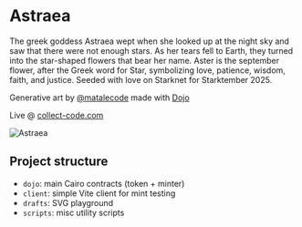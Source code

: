 # Astraea

The greek goddess Astraea wept when she looked up at the night sky and saw that there were not enough stars. As her tears fell to Earth, they turned into the star-shaped flowers that bear her name. Aster is the september flower, after the Greek word for Star, symbolizing love, patience, wisdom, faith, and justice. Seeded with love on Starknet for Starktember 2025.

Generative art by [@matalecode](https://x.com/matalecode) made with [Dojo](https://github.com/dojoengine/dojo)

Live @ [collect-code.com](https://collect-code.com)

![Astraea](drafts/contract_banner.svg "Astraea")

## Project structure

* `dojo`: main Cairo contracts (token + minter)
* `client`: simple Vite client for mint testing
* `drafts`: SVG playground
* `scripts`: misc utility scripts
